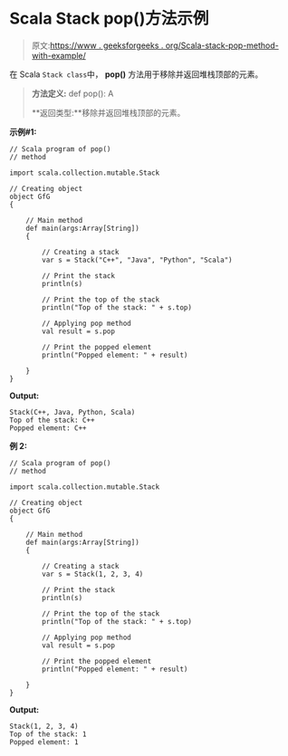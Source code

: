 # Scala Stack pop()方法示例

> 原文:[https://www . geeksforgeeks . org/Scala-stack-pop-method-with-example/](https://www.geeksforgeeks.org/scala-stack-pop-method-with-example/)

在 Scala `Stack class`中， **pop()** 方法用于移除并返回堆栈顶部的元素。

> **方法定义:** def pop(): A
> 
> **返回类型:**移除并返回堆栈顶部的元素。

**示例#1:**

```
// Scala program of pop() 
// method 

import scala.collection.mutable.Stack 

// Creating object 
object GfG 
{ 

    // Main method 
    def main(args:Array[String]) 
    { 

        // Creating a stack
        var s = Stack("C++", "Java", "Python", "Scala") 

        // Print the stack
        println(s)

        // Print the top of the stack
        println("Top of the stack: " + s.top)

        // Applying pop method    
        val result = s.pop

        // Print the popped element
        println("Popped element: " + result) 

    } 
} 
```

**Output:**

```
Stack(C++, Java, Python, Scala)
Top of the stack: C++
Popped element: C++

```

**例 2:**

```
// Scala program of pop() 
// method 

import scala.collection.mutable.Stack 

// Creating object 
object GfG 
{ 

    // Main method 
    def main(args:Array[String]) 
    { 

        // Creating a stack
        var s = Stack(1, 2, 3, 4) 

        // Print the stack
        println(s)

        // Print the top of the stack
        println("Top of the stack: " + s.top)

        // Applying pop method    
        val result = s.pop

        // Print the popped element
        println("Popped element: " + result) 

    } 
} 
```

**Output:**

```
Stack(1, 2, 3, 4)
Top of the stack: 1
Popped element: 1

```